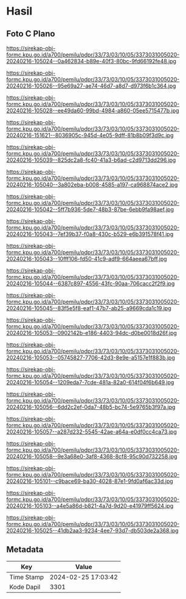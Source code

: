 # Hasil

## Foto C Plano

https://sirekap-obj-formc.kpu.go.id/a700/pemilu/pdpr/33/73/03/10/05/3373031005020-20240216-105024--0a462834-b89e-40f3-80bc-9fd66192fe48.jpg

https://sirekap-obj-formc.kpu.go.id/a700/pemilu/pdpr/33/73/03/10/05/3373031005020-20240216-105026--95e69a27-ae74-46d7-a8d7-d973f6b1c364.jpg

https://sirekap-obj-formc.kpu.go.id/a700/pemilu/pdpr/33/73/03/10/05/3373031005020-20240216-105028--ee49da60-99bd-4984-a860-05ee5715477b.jpg

https://sirekap-obj-formc.kpu.go.id/a700/pemilu/pdpr/33/73/03/10/05/3373031005020-20240216-151621--8036905c-945d-4e05-9dff-81b8b09f3d9c.jpg

https://sirekap-obj-formc.kpu.go.id/a700/pemilu/pdpr/33/73/03/10/05/3373031005020-20240216-105039--825dc2a8-fc40-41a3-b6ad-c2d9713dd296.jpg

https://sirekap-obj-formc.kpu.go.id/a700/pemilu/pdpr/33/73/03/10/05/3373031005020-20240216-105040--3a802eba-b008-4585-a197-ca968874ace2.jpg

https://sirekap-obj-formc.kpu.go.id/a700/pemilu/pdpr/33/73/03/10/05/3373031005020-20240216-105042--5ff7b936-5de7-48b3-87be-6ebb9fa98aef.jpg

https://sirekap-obj-formc.kpu.go.id/a700/pemilu/pdpr/33/73/03/10/05/3373031005020-20240216-105043--7ef39b37-f0a8-430c-b529-e6b391578f41.jpg

https://sirekap-obj-formc.kpu.go.id/a700/pemilu/pdpr/33/73/03/10/05/3373031005020-20240216-105043--10fff106-fd50-41c9-adf9-664aeea67bff.jpg

https://sirekap-obj-formc.kpu.go.id/a700/pemilu/pdpr/33/73/03/10/05/3373031005020-20240216-105044--6387c897-4556-43fc-90aa-706cacc2f2f9.jpg

https://sirekap-obj-formc.kpu.go.id/a700/pemilu/pdpr/33/73/03/10/05/3373031005020-20240216-105045--83f5e5f8-eaf1-47b7-ab25-a9669cda1c19.jpg

https://sirekap-obj-formc.kpu.go.id/a700/pemilu/pdpr/33/73/03/10/05/3373031005020-20240216-105053--0902142b-e186-4403-94dc-d0be0018d26f.jpg

https://sirekap-obj-formc.kpu.go.id/a700/pemilu/pdpr/33/73/03/10/05/3373031005020-20240216-105053--05745827-7706-42d3-8e9e-a5157e1f883b.jpg

https://sirekap-obj-formc.kpu.go.id/a700/pemilu/pdpr/33/73/03/10/05/3373031005020-20240216-105054--1209eda7-7cde-481a-82a0-614f04f6b649.jpg

https://sirekap-obj-formc.kpu.go.id/a700/pemilu/pdpr/33/73/03/10/05/3373031005020-20240216-105056--6dd2c2ef-0da7-48b5-bc74-5e9765b3f97a.jpg

https://sirekap-obj-formc.kpu.go.id/a700/pemilu/pdpr/33/73/03/10/05/3373031005020-20240216-105057--a287d232-5545-42ae-a64a-e0df0cc4ca73.jpg

https://sirekap-obj-formc.kpu.go.id/a700/pemilu/pdpr/33/73/03/10/05/3373031005020-20240216-105058--9e3a68e0-3af8-4368-8cf8-95c90d732258.jpg

https://sirekap-obj-formc.kpu.go.id/a700/pemilu/pdpr/33/73/03/10/05/3373031005020-20240216-105101--c9bace69-ba30-4028-87e1-9fd0af6ac33d.jpg

https://sirekap-obj-formc.kpu.go.id/a700/pemilu/pdpr/33/73/03/10/05/3373031005020-20240216-105103--a4e5a86d-b821-4a7d-9d20-e41979ff5624.jpg

https://sirekap-obj-formc.kpu.go.id/a700/pemilu/pdpr/33/73/03/10/05/3373031005020-20240216-105025--41db2aa3-9234-4ee7-93d7-db503de2a368.jpg


## Metadata

| Key        | Value               |
| ---------- | ------------------- |
| Time Stamp | 2024-02-25 17:03:42 |
| Kode Dapil | 3301                |




